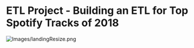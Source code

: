 # ETL Project - Building an ETL for Top Spotify Tracks of 2018

![Images/landingResize.png](Images/landingResize.png)
